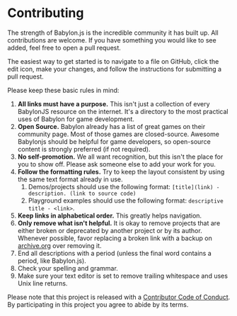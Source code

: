 # Contributing

The strength of Babylon.js is the incredible community it has built up. All
contributions are welcome. If you have something you would like to see added,
feel free to open a pull request.

The easiest way to get started is to navigate to a file on GitHub, click the
edit icon, make your changes, and follow the instructions for submitting a pull
request.

Please keep these basic rules in mind:

1. **All links must have a purpose.** This isn't just a collection of every
    BabylonJS resource on the internet. It's a directory to the most practical
    uses of Babylon for game development.
2. **Open Source.** Babylon already has a list of great games on their community
    page. Most of those games are closed-source. Awesome Babylonjs should be
    helpful for game developers, so open-source content is strongly preferred
    (if not required).
3. **No self-promotion.** We all want recognition, but this isn't the place for
    you to show off. Please ask someone else to add your work for you.
4. **Follow the formatting rules.** Try to keep the layout consistent by using
    the same text format already in use.
    1. Demos/projects should use the following format: `[title](link) - description. (link to source code)`
    2. Playground examples should use the following format: `descriptive title - <link>`.
5. **Keep links in alphabetical order.** This greatly helps navigation.
6. **Only remove what isn't helpful.** It is okay to remove projects that are
    either broken or deprecated by another project or by its author. Whenever
    possible, favor replacing a broken link with a backup on
    [archive.org](https://web.archive.org/) over removing it.
7. End all descriptions with a period (unless the final word contains a period,
    like Babylon.js).
8. Check your spelling and grammar.
9. Make sure your text editor is set to remove trailing whitespace and uses Unix line returns.

Please note that this project is released with a
[Contributor Code of Conduct](CODE_OF_CONDUCT.md). By participating in this
project you agree to abide by its terms.